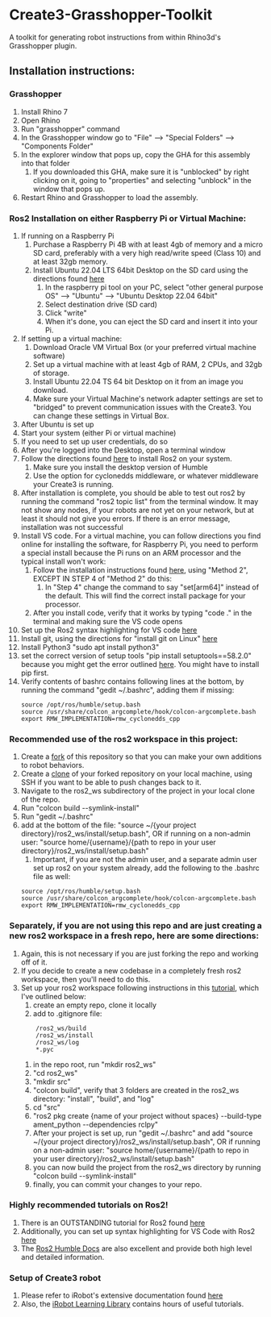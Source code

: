 # Create3-Grasshopper-Toolkit
A toolkit for generating robot instructions from within Rhino3d's Grasshopper plugin.

## Installation instructions:

### Grasshopper
1. Install Rhino 7
1. Open Rhino
1. Run "grasshopper" command
1. In the Grasshopper window go to "File" --> "Special Folders" --> "Components Folder"
1. In the explorer window that pops up, copy the GHA for this assembly into that folder
    1. If you downloaded this GHA, make sure it is "unblocked" by right clicking on it, going to "properties" and selecting "unblock" in the window that pops up.
1. Restart Rhino and Grasshopper to load the assembly.

### Ros2 Installation on either Raspberry Pi or Virtual Machine:
1. If running on a Raspberry Pi
    1. Purchase a Raspberry Pi 4B with at least 4gb of memory and a micro SD card, preferably with a very high read/write speed (Class 10) and at least 32gb memory.
    1. Install Ubuntu 22.04 LTS 64bit Desktop on the SD card using the directions found [here](https://ubuntu.com/tutorials/how-to-install-ubuntu-desktop-on-raspberry-pi-4)
        1. In the raspberry pi tool on your PC, select "other general purpose OS" --> "Ubuntu" --> "Ubuntu Desktop 22.04 64bit" 
        1. Select destination drive (SD card)
        1. Click "write"
        1. When it's done, you can eject the SD card and insert it into your Pi.
1. If setting up a virtual machine:
    1. Download Oracle VM Virtual Box (or your preferred virtual machine software)
    1. Set up a virtual machine with at least 4gb of RAM, 2 CPUs, and 32gb of storage.
    1. Install Ubuntu 22.04 TS 64 bit Desktop on it from an image you download.
    1. Make sure your Virtual Machine's network adapter settings are set to "bridged" to prevent communication issues with the Create3. You can change these settings in Virtual Box.
1. After Ubuntu is set up
1. Start your system (either Pi or virtual machine)
1. If you need to set up user credentials, do so
1. After you're logged into the Desktop, open a terminal window
1. Follow the directions found [here](https://iroboteducation.github.io/create3_docs/setup/ubuntu2204/) to install Ros2 on your system.
    1. Make sure you install the desktop version of Humble
    1. Use the option for cyclonedds middleware, or whatever middleware your Create3 is running.
1. After installation is complete, you should be able to test out ros2 by running the command "ros2 topic list" from the terminal window. It may not show any nodes, if your robots are not yet on your network, but at least it should not give you errors. If there is an error message, installation was not successful
1. Install VS code. For a virtual machine, you can follow directions you find online for installing the software, for Raspberry Pi, you need to perform a special install because the Pi runs on an ARM processor and the typical install won't work:
    1. Follow the installation instructions found [here](https://phoenixnap.com/kb/install-vscode-ubuntu), using "Method 2", EXCEPT IN STEP 4 of "Method 2" do this:
        1. In "Step 4" change the command to say "set\[arm64\]" instead of the default. This will find the correct install package for your processor.
    1. After you install code, verify that it works by typing "code ." in the terminal and making sure the VS code opens
1. Set up the Ros2 syntax highlighting for VS code [here](https://www.youtube.com/watch?v=hf76VY0a5Fk)
1. Install git, using the directions for "install git on Linux" [here](https://www.atlassian.com/git/tutorials/install-git)
1. Install Python3 "sudo apt install python3"
1. set the correct version of setup tools "pip install setuptools==58.2.0" because you might get the error outlined [here](https://answers.ros.org/question/348083/error-ros2-run-package-not-found/). You might have to install pip first.
1. Verify contents of bashrc contains following lines at the bottom, by running the command "gedit ~/.bashrc", adding them if missing:
    ```
    source /opt/ros/humble/setup.bash
    source /usr/share/colcon_argcomplete/hook/colcon-argcomplete.bash
    export RMW_IMPLEMENTATION=rmw_cyclonedds_cpp
    ```

### Recommended use of the ros2 workspace in this project:
1. Create a [fork](https://docs.github.com/en/get-started/quickstart/fork-a-repo) of this repository so that you can make your own additions to robot behaviors.
1. Create a [clone](https://docs.github.com/en/repositories/creating-and-managing-repositories/cloning-a-repository) of your forked repository on your local machine, using SSH if you want to be able to push changes back to it.
1. Navigate to the ros2_ws subdirectory of the project in your local clone of the repo.
1. Run "colcon build --symlink-install"
1. Run "gedit ~/.bashrc"
1. add at the bottom of the file: "source ~/{your project directory}/ros2_ws/install/setup.bash", OR if running on a non-admin user: "source home/{username}/{path to repo in your user directory}/ros2_ws/install/setup.bash"
    1. Important, if you are not the admin user, and a separate admin user set up ros2 on your system already, add the following to the .bashrc file as well:
    ```
    source /opt/ros/humble/setup.bash
    source /usr/share/colcon_argcomplete/hook/colcon-argcomplete.bash
    export RMW_IMPLEMENTATION=rmw_cyclonedds_cpp
    ```

### Separately, if you are not using this repo and are just creating a new ros2 workspace in a fresh repo, here are some directions:
1. Again, this is not necessary if you are just forking the repo and working off of it. 
1. If you decide to create a new codebase in a completely fresh ros2 workspace, then you'll need to do this.
1. Set up your ros2 workspace following instructions in this [tutorial](https://www.youtube.com/watch?v=idQb2pB-h2Q), which I've outlined below:
    1. create an empty repo, clone it locally
    1. add to .gitignore file:
    ```
        /ros2_ws/build
        /ros2_ws/install
        /ros2_ws/log
        *.pyc
    ```
    1. in the repo root, run "mkdir ros2_ws"
    1. "cd ros2_ws"
    1. "mkdir src"
    1. "colcon build", verify that 3 folders are created in the ros2_ws directory: "install", "build", and "log"
    1. cd "src"
    1. "ros2 pkg create {name of your project without spaces} --build-type ament_python --dependencies rclpy"
    1. After your project is set up, run "gedit ~/.bashrc" and add "source ~/{your project directory}/ros2_ws/install/setup.bash", OR if running on a non-admin user: "source home/{username}/{path to repo in your user directory}/ros2_ws/install/setup.bash"
    1. you can now build the project from the ros2_ws directory by running "colcon build --symlink-install"
    1. finally, you can commit your changes to your repo.

### Highly recommended tutorials on Ros2!
1. There is an OUTSTANDING tutorial for Ros2 found [here](https://www.youtube.com/watch?v=idQb2pB-h2Q)
1. Additionally, you can set up syntax highlighting for VS Code with Ros2 [here](https://www.youtube.com/watch?v=hf76VY0a5Fk)
1. The [Ros2 Humble Docs](https://docs.ros.org/en/humble/index.html) are also excellent and provide both high level and detailed information.

### Setup of Create3 robot
1. Please refer to iRobot's extensive documentation found [here](https://iroboteducation.github.io/create3_docs/)
1. Also, the [iRobot Learning Library](https://edu.irobot.com/learning-library) contains hours of useful tutorials.
